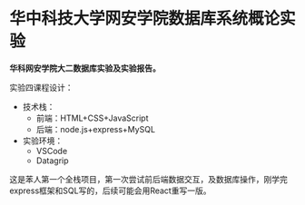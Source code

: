 # 华中科技大学网安学院数据库系统概论实验

**华科网安学院大二数据库实验及实验报告。**

实验四课程设计：

- 技术栈：
  - 前端：HTML+CSS+JavaScript
  - 后端：node.js+express+MySQL
- 实验环境：
  - VSCode
  - Datagrip

这是苯人第一个全栈项目，第一次尝试前后端数据交互，及数据库操作，刚学完express框架和SQL写的，后续可能会用React重写一版。
